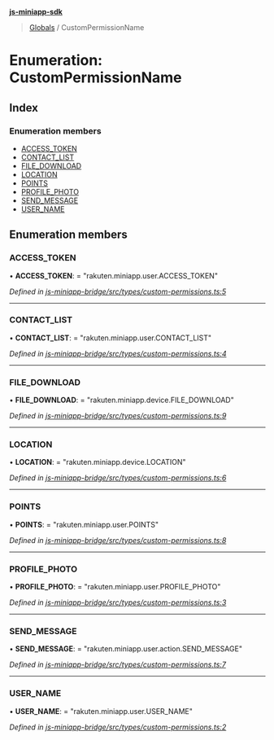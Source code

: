 **[js-miniapp-sdk](../README.md)**

> [Globals](../README.md) / CustomPermissionName

# Enumeration: CustomPermissionName

## Index

### Enumeration members

* [ACCESS\_TOKEN](custompermissionname.md#access_token)
* [CONTACT\_LIST](custompermissionname.md#contact_list)
* [FILE\_DOWNLOAD](custompermissionname.md#file_download)
* [LOCATION](custompermissionname.md#location)
* [POINTS](custompermissionname.md#points)
* [PROFILE\_PHOTO](custompermissionname.md#profile_photo)
* [SEND\_MESSAGE](custompermissionname.md#send_message)
* [USER\_NAME](custompermissionname.md#user_name)

## Enumeration members

### ACCESS\_TOKEN

•  **ACCESS\_TOKEN**:  = "rakuten.miniapp.user.ACCESS\_TOKEN"

*Defined in [js-miniapp-bridge/src/types/custom-permissions.ts:5](https://github.com/rakutentech/js-miniapp/blob/b0ef4a6/js-miniapp-bridge/src/types/custom-permissions.ts#L5)*

___

### CONTACT\_LIST

•  **CONTACT\_LIST**:  = "rakuten.miniapp.user.CONTACT\_LIST"

*Defined in [js-miniapp-bridge/src/types/custom-permissions.ts:4](https://github.com/rakutentech/js-miniapp/blob/b0ef4a6/js-miniapp-bridge/src/types/custom-permissions.ts#L4)*

___

### FILE\_DOWNLOAD

•  **FILE\_DOWNLOAD**:  = "rakuten.miniapp.device.FILE\_DOWNLOAD"

*Defined in [js-miniapp-bridge/src/types/custom-permissions.ts:9](https://github.com/rakutentech/js-miniapp/blob/b0ef4a6/js-miniapp-bridge/src/types/custom-permissions.ts#L9)*

___

### LOCATION

•  **LOCATION**:  = "rakuten.miniapp.device.LOCATION"

*Defined in [js-miniapp-bridge/src/types/custom-permissions.ts:6](https://github.com/rakutentech/js-miniapp/blob/b0ef4a6/js-miniapp-bridge/src/types/custom-permissions.ts#L6)*

___

### POINTS

•  **POINTS**:  = "rakuten.miniapp.user.POINTS"

*Defined in [js-miniapp-bridge/src/types/custom-permissions.ts:8](https://github.com/rakutentech/js-miniapp/blob/b0ef4a6/js-miniapp-bridge/src/types/custom-permissions.ts#L8)*

___

### PROFILE\_PHOTO

•  **PROFILE\_PHOTO**:  = "rakuten.miniapp.user.PROFILE\_PHOTO"

*Defined in [js-miniapp-bridge/src/types/custom-permissions.ts:3](https://github.com/rakutentech/js-miniapp/blob/b0ef4a6/js-miniapp-bridge/src/types/custom-permissions.ts#L3)*

___

### SEND\_MESSAGE

•  **SEND\_MESSAGE**:  = "rakuten.miniapp.user.action.SEND\_MESSAGE"

*Defined in [js-miniapp-bridge/src/types/custom-permissions.ts:7](https://github.com/rakutentech/js-miniapp/blob/b0ef4a6/js-miniapp-bridge/src/types/custom-permissions.ts#L7)*

___

### USER\_NAME

•  **USER\_NAME**:  = "rakuten.miniapp.user.USER\_NAME"

*Defined in [js-miniapp-bridge/src/types/custom-permissions.ts:2](https://github.com/rakutentech/js-miniapp/blob/b0ef4a6/js-miniapp-bridge/src/types/custom-permissions.ts#L2)*
